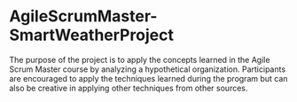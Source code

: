 # AgileScrumMaster-SmartWeatherProject

The purpose of the project is to apply the concepts learned in the Agile Scrum Master course by analyzing a hypothetical organization.
Participants are encouraged to apply the techniques learned during the program but can also be creative in applying other techniques from other sources.
